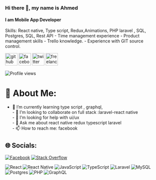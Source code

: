 ### Hi there 👋, my name is Ahmed

#### I am Mobile App Developer

Skills: React native, Type script, Redux,Animations, PHP laravel , SQL, Postgres, SQL, Rest API - Time management experience - Product management skills - Trello knowledge. - Experience with GIT source control.

[<img src='https://cdn.jsdelivr.net/npm/simple-icons@3.0.1/icons/github.svg' alt='github' height='40'>](https://github.com/ahmed-5g) [<img src='https://cdn.jsdelivr.net/npm/simple-icons@3.0.1/icons/facebook.svg' alt='facebook' height='40'>](https://www.facebook.com/profile.php?id=100086148849098) [<img src='https://cdn.jsdelivr.net/npm/simple-icons@3.0.1/icons/twitter.svg' alt='twitter' height='40'>](https://twitter.com/ad_5g) [<img src='https://cdn.jsdelivr.net/npm/simple-icons@3.0.1/icons/freelancer.svg' alt='freelancer' height='40'>](https://www.freelancer.com/u/Ahmed5G)



![Profile views](https://gpvc.arturio.dev/ahmed-5g)




# 💫 About Me:
- 🌱 I’m currently learning type script , graphql,<br>- 👯 I’m looking to collaborate on full stack :laravel-react native<br>- 🤔 I’m looking for help with ui/ux<br>- 💬 Ask me about react native redux typescript laravel<br>- 📫 How to reach me: facebook


## 🌐 Socials:
[![Facebook](https://img.shields.io/badge/Facebook-%231877F2.svg?logo=Facebook&logoColor=white)](https://facebook.com/https://www.facebook.com/profile.php?id=100086148849098) [![Stack Overflow](https://img.shields.io/badge/-Stackoverflow-FE7A16?logo=stack-overflow&logoColor=white)](https://stackoverflow.com/users/ahmed5g) 


![React](https://img.shields.io/badge/react-%2320232a.svg?style=for-the-badge&logo=react&logoColor=%2361DAFB) ![React Native](https://img.shields.io/badge/react_native-%2320232a.svg?style=for-the-badge&logo=react&logoColor=%2361DAFB) ![JavaScript](https://img.shields.io/badge/javascript-%23323330.svg?style=for-the-badge&logo=javascript&logoColor=%23F7DF1E) ![TypeScript](https://img.shields.io/badge/typescript-%23007ACC.svg?style=for-the-badge&logo=typescript&logoColor=white) ![Laravel](https://img.shields.io/badge/laravel-%23FF2D20.svg?style=for-the-badge&logo=laravel&logoColor=white) ![MySQL](https://img.shields.io/badge/mysql-%2300f.svg?style=for-the-badge&logo=mysql&logoColor=white) ![Postgres](https://img.shields.io/badge/postgres-%23316192.svg?style=for-the-badge&logo=postgresql&logoColor=white) ![PHP](https://img.shields.io/badge/php-%23777BB4.svg?style=for-the-badge&logo=php&logoColor=white) ![GraphQL](https://img.shields.io/badge/-GraphQL-E10098?style=for-the-badge&logo=graphql&logoColor=white)
